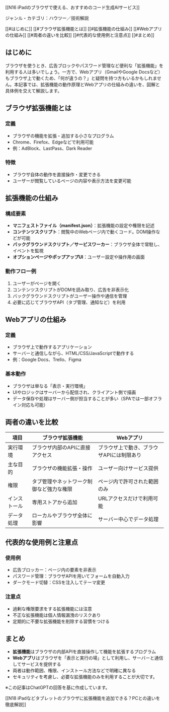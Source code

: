 [[N16 iPadのブラウザで使える、おすすめのコード生成AIサービス]]

ジャンル・カテゴリ：ハウツー／技術解説

[[#はじめに]] 
[[#ブラウザ拡張機能とは]]
[[#拡張機能の仕組み]]
[[#Webアプリの仕組み]]
[[#両者の違いを比較]]
[[#代表的な使用例と注意点]]
[[#まとめ]]

## はじめに
ブラウザを使うとき、広告ブロックやパスワード管理など便利な「拡張機能」を利用する人は多いでしょう。一方で、Webアプリ（GmailやGoogle Docsなど）もブラウザ上で動くため、「何が違うの？」と疑問を持つ方もいるかもしれません。本記事では、拡張機能の動作原理とWebアプリの仕組みの違いを、図解と具体例を交えて解説します。

## ブラウザ拡張機能とは
### 定義
- ブラウザの機能を拡張・追加する小さなプログラム
- Chrome、Firefox、Edgeなどで利用可能
- 例：AdBlock、LastPass、Dark Reader

### 特徴
- ブラウザ自体の動作を直接操作・変更できる
- ユーザーが閲覧しているページの内容や表示方法を変更可能

## 拡張機能の仕組み
### 構成要素
- **マニフェストファイル（manifest.json）**：拡張機能の設定や権限を記述
- **コンテンツスクリプト**：閲覧中のWebページ内で動くコード。DOM操作などが可能
- **バックグラウンドスクリプト／サービスワーカー**：ブラウザ全体で常駐し、イベントを監視
- **オプションページやポップアップUI**：ユーザー設定や操作用の画面

### 動作フロー例
1. ユーザーがページを開く  
2. コンテンツスクリプトがDOMを読み取り、広告を非表示化  
3. バックグラウンドスクリプトがユーザー操作や通信を管理  
4. 必要に応じてブラウザAPI（タブ管理、通知など）を利用

## Webアプリの仕組み
### 定義
- ブラウザ上で動作するアプリケーション
- サーバーと通信しながら、HTML/CSS/JavaScriptで動作する
- 例：Google Docs、Trello、Figma

### 基本動作
- ブラウザは単なる「表示・実行環境」
- UIやロジックはサーバーから配信され、クライアント側で描画
- データ保存や処理はサーバー側が担当することが多い（SPAでは一部オフライン対応も可能）

## 両者の違いを比較
| 項目 | ブラウザ拡張機能 | Webアプリ |
|------|-----------------|-----------|
| 実行環境 | ブラウザ内部のAPIに直接アクセス | ブラウザ上で動き、ブラウザAPIには制限あり |
| 主な目的 | ブラウザの機能拡張・操作 | ユーザー向けサービス提供 |
| 権限 | タブ管理やネットワーク制御など強力な権限 | ページ内で許可された範囲のみ |
| インストール | 専用ストアから追加 | URLアクセスだけで利用可能 |
| データ処理 | ローカルやブラウザ全体に影響 | サーバー中心でデータ処理 |

## 代表的な使用例と注意点
### 使用例
- 広告ブロッカー：ページ内の要素を非表示
- パスワード管理：ブラウザAPIを用いてフォームを自動入力
- ダークモード切替：CSSを注入してテーマ変更

### 注意点
- 過剰な権限要求をする拡張機能には注意
- 不正な拡張機能は個人情報漏洩のリスクあり
- 定期的に不要な拡張機能を削除する習慣をつける

## まとめ
- **拡張機能**はブラウザの内部APIを直接操作して機能を拡張するプログラム  
- **Webアプリ**はブラウザを「表示と実行の場」として利用し、サーバーと通信してサービスを提供する  
- 両者は動作範囲、権限、インストール方法などで明確に異なる  
- セキュリティを考慮し、必要な拡張機能のみを利用することが大切です。

※この記事はChatGPTの回答を基に作成しています。

[[N18 iPadなどタブレットのブラウザに拡張機能を追加できる？PCとの違いを徹底解説]]